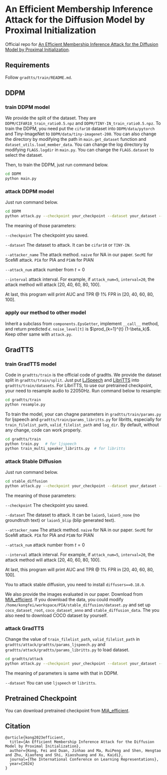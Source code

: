 # An Efficient Membership Inference Attack for the Diffusion Model by Proximal Initialization
Official repo for [An Efficient Membership Inference Attack for the Diffusion Model by Proximal Initialization](https://arxiv.org/pdf/2305.18355.pdf).

## Requirements

Follow `gradtts/train/README.md`.

## DDPM
### train DDPM model

We provide the split of the dataset. They are `DDPM/CIFAR10_train_ratio0.5.npz` and `DDPM/TINY-IN_train_ratio0.5.npz`. To train the DDPM, you need put the `cifar10` dataset into `DDPM/data/pytorch` and Tiny-ImageNet to `DDPM/data/tiny-imagenet-200`. You can also change the directory by modifying the path in `main.get_dataset` function and `dataset_utils.load_member_data`.  You can change the log directory by modifying `FLAGS.logdir` in `main.py`. You can change the `FLAGS.dataset` to select the dataset.

Then, to train the DDPM, just run command below.
```bash
cd DDPM
python main.py
```

### attack DDPM model
Just run command below.
```bash
cd DDPM
python attack.py --checkpoint your_checkpoint --dataset your_dataset --attacker_name attacker_name --attack_num attack_num --interval interval
```

The meaning of those parameters:

`--checkpoint` The checkpoint you saved.

`--dataset` The dataset to attack. It can be `cifar10` or `TINY-IN`.

`--attacker_name` The attack method. `naive` for NA in our paper. `SecMI` for SceMI attack. `PIA` for PIA and `PIAN` for PIAN

`--attack_num` attack number from $t=0$

`--interval` attack interval. For example, if `attack_num=5`, `interval=20`,  the attack method will attack \[20, 40, 60, 80, 100\]. 

At last, this program will print AUC and TPR @ 1% FPR in \[20, 40, 60, 80, 100\].

### apply our method to other model

Inherit a subclass from `components.EpsGetter`, implement `__call__` method, and return predicted $\epsilon$. `noise_level[t]` is $\prod_{k=1}^{t} (1-\beta_k)$. Keep other same with `attack.py`.

## GradTTS
### train GradTTS model
Code in `gradtts/train` is the official code of gradtts. We provide the dataset split in `gradtts/train/split`.  Just put [LJSpeech](https://keithito.com/LJ-Speech-Dataset/) and [LibriTTS](https://www.openslr.org/60/) into `gradtts/train/datasets`. For LibriTTS, to use our pretrained checkpoint, your need to resample audio to 22050Hz. Run command below to resample:

```bash
cd gradtts/train
python resample.py
```

To train the model, your can chagne parameters in `gradtts/train/params.py` for ljspeech and `gradtts/train/params_libritts.py` for libritts, especially for `train_filelist_path`, `valid_filelist_path` and `log_dir`. By default, without any change, code can work properly.

```bash
cd gradtts/train
python train.py   # for ljspeech
python train_multi_speaker_libritts.py  # for libritts
```

### attack Stable Diffusion

Just run command below.
```bash
cd stable_diffusion
python attack.py --checkpoint your_checkpoint --dataset your_dataset --attacker_name attacker_name --attack_num attack_num --interval interval
```

The meaning of those parameters:

`--checkpoint` The checkpoint you saved.

`--dataset` The dataset to attack. It can be `laion5`, `laion5_none` (no groundtruth text) or `laion5_blip` (blip generated text).

`--attacker_name` The attack method. `naive` for NA in our paper. `SecMI` for SceMI attack. `PIA` for PIA and `PIAN` for PIAN

`--attack_num` attack number from $t=0$

`--interval` attack interval. For example, if `attack_num=5`, `interval=20`,  the attack method will attack \[20, 40, 60, 80, 100\]. 

At last, this program will print AUC and TPR @ 1% FPR in \[20, 40, 60, 80, 100\].

You to attack stable diffusion, you need to install `diffusers==0.18.0`.

We also provide the images evaluated in our paper. Download from [MIA_efficient](https://1drv.ms/f/s!Aqkz6X6nVZGDiY4TMwyHSP2Ij-rinA?e=BldxvP). If you download the data, you could modify `/home/kongfei/workspace/PIA/stable_diffusion/dataset.py` and set up `coco_dataset_root`, `coco_dataset_anno` and `stable_diffusion_data`. The you also need to download COCO dataset by yourself.

### attack GradTTS

Change the value of `train_filelist_path`, `valid_filelist_path`  in `gradtts/attack/gradtts/params_ljspeech.py` and `gradtts/attack/gradtts/params_libritts.py` to load dataset.

```bash
cd gradtts/attack
python attack.py --checkpoint your_checkpoint --dataset your_dataset --attacker_name attacker_name --attack_num attack_num --interval interval
```

The meaning of parameters is same with that in DDPM.

`--dataset` You can use `ljspeech` or `libritts`.


## Pretrained Checkpoint
You can download pretrained checkpoint from [MIA_efficient](https://1drv.ms/f/s!Aqkz6X6nVZGDiY4TMwyHSP2Ij-rinA?e=BldxvP).

## Citation

```
@article{kong2023efficient,
  title={An Efficient Membership Inference Attack for the Diffusion Model by Proximal Initialization},
  author={Kong, Fei and Duan, Jinhao and Ma, RuiPeng and Shen, Hengtao and Zhu, Xiaofeng and Shi, Xiaoshuang and Xu, Kaidi},
  journal={The International Conference on Learning Representations},
  year={2024}
}
```